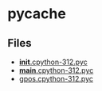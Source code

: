 # __pycache__

## Files

- [__init__.cpython-312.pyc](__init__.cpython-312.pyc)
- [__main__.cpython-312.pyc](__main__.cpython-312.pyc)
- [gpos.cpython-312.pyc](gpos.cpython-312.pyc)
